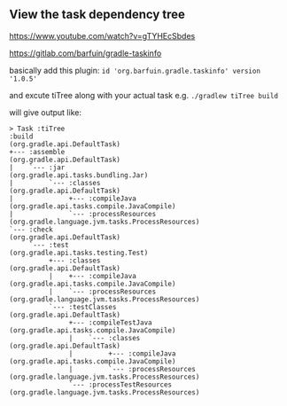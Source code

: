 

## View the task dependency tree

https://www.youtube.com/watch?v=gTYHEcSbdes

https://gitlab.com/barfuin/gradle-taskinfo

basically add this plugin:
`id 'org.barfuin.gradle.taskinfo' version '1.0.5'`

and excute tiTree along with your actual task
e.g.
`./gradlew tiTree build`

will give output like:
```
> Task :tiTree
:build                                          (org.gradle.api.DefaultTask)
+--- :assemble                                  (org.gradle.api.DefaultTask)
|    `--- :jar                                  (org.gradle.api.tasks.bundling.Jar)
|         `--- :classes                         (org.gradle.api.DefaultTask)
|              +--- :compileJava                (org.gradle.api.tasks.compile.JavaCompile)
|              `--- :processResources           (org.gradle.language.jvm.tasks.ProcessResources)
`--- :check                                     (org.gradle.api.DefaultTask)
     `--- :test                                 (org.gradle.api.tasks.testing.Test)
          +--- :classes                         (org.gradle.api.DefaultTask)
          |    +--- :compileJava                (org.gradle.api.tasks.compile.JavaCompile)
          |    `--- :processResources           (org.gradle.language.jvm.tasks.ProcessResources)
          `--- :testClasses                     (org.gradle.api.DefaultTask)
               +--- :compileTestJava            (org.gradle.api.tasks.compile.JavaCompile)
               |    `--- :classes               (org.gradle.api.DefaultTask)
               |         +--- :compileJava      (org.gradle.api.tasks.compile.JavaCompile)
               |         `--- :processResources (org.gradle.language.jvm.tasks.ProcessResources)
               `--- :processTestResources       (org.gradle.language.jvm.tasks.ProcessResources)
```